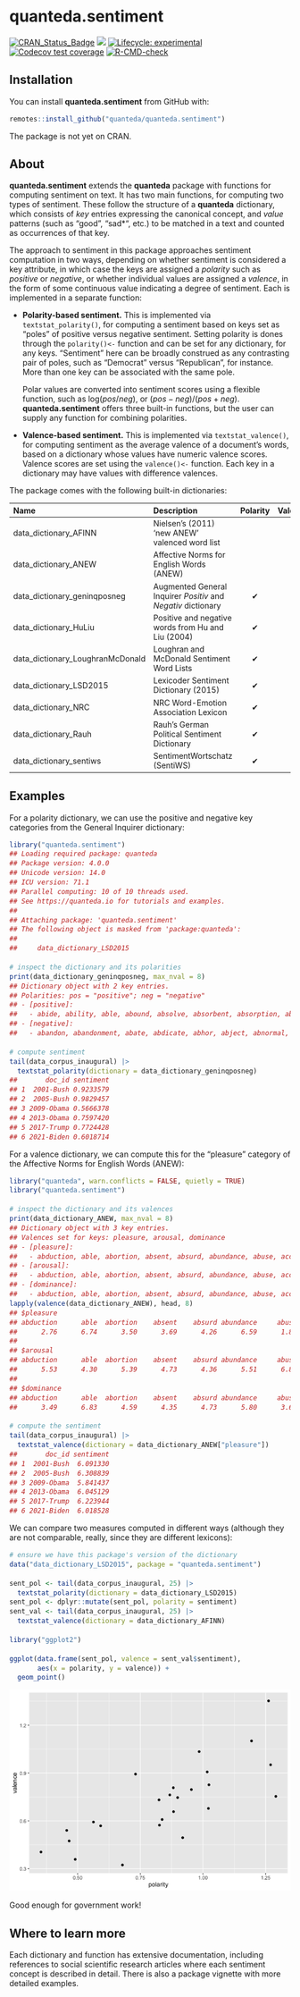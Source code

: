 
# quanteda.sentiment

<!-- badges: start -->

[![CRAN_Status_Badge](http://www.r-pkg.org/badges/version/quanteda.sentiment)](https://cran.r-project.org/package=quanteda.sentiment)
[![](https://img.shields.io/badge/devel%20version-0.31-royalblue.svg)](https://github.com/quanteda/quanteda.sentiment)
[![Lifecycle:
experimental](https://img.shields.io/badge/lifecycle-experimental-orange.svg)](https://lifecycle.r-lib.org/articles/stages.html#experimental)
[![Codecov test
coverage](https://codecov.io/gh/quanteda/quanteda.sentiment/branch/master/graph/badge.svg)](https://app.codecov.io/gh/quanteda/quanteda.sentiment?branch=master)
[![R-CMD-check](https://github.com/quanteda/quanteda.sentiment/actions/workflows/R-CMD-check.yaml/badge.svg)](https://github.com/quanteda/quanteda.sentiment/actions/workflows/R-CMD-check.yaml)
<!-- badges: end -->

## Installation

You can install **quanteda.sentiment** from GitHub with:

``` r
remotes::install_github("quanteda/quanteda.sentiment")
```

The package is not yet on CRAN.

## About

**quanteda.sentiment** extends the **quanteda** package with functions
for computing sentiment on text. It has two main functions, for
computing two types of sentiment. These follow the structure of a
**quanteda** dictionary, which consists of *key* entries expressing the
canonical concept, and *value* patterns (such as “good”, “sad\*“, etc.)
to be matched in a text and counted as occurrences of that key.

The approach to sentiment in this package approaches sentiment
computation in two ways, depending on whether sentiment is considered a
key attribute, in which case the keys are assigned a *polarity* such as
*positive* or *negative*, or whether individual values are assigned a
*valence*, in the form of some continuous value indicating a degree of
sentiment. Each is implemented in a separate function:

- **Polarity-based sentiment.** This is implemented via
  `textstat_polarity()`, for computing a sentiment based on keys set as
  “poles” of positive versus negative sentiment. Setting polarity is
  dones through the `polarity()<-` function and can be set for any
  dictionary, for any keys. “Sentiment” here can be broadly construed as
  any contrasting pair of poles, such as “Democrat” versus “Republican”,
  for instance. More than one key can be associated with the same pole.

  Polar values are converted into sentiment scores using a flexible
  function, such as $\mathrm{log}(pos / neg)$, or
  $(pos - neg)/(pos + neg)$. **quanteda.sentiment** offers three
  built-in functions, but the user can supply any function for combining
  polarities.

- **Valence-based sentiment.** This is implemented via
  `textstat_valence()`, for computing sentiment as the average valence
  of a document’s words, based on a dictionary whose values have numeric
  valence scores. Valence scores are set using the `valence()<-`
  function. Each key in a dictionary may have values with difference
  valences.

The package comes with the following built-in dictionaries:

| Name                             | Description                                                   | Polarity | Valence |
|:---------------------------------|:--------------------------------------------------------------|:--------:|:-------:|
| data_dictionary_AFINN            | Nielsen’s (2011) ‘new ANEW’ valenced word list                |          |    ✔    |
| data_dictionary_ANEW             | Affective Norms for English Words (ANEW)                      |          |    ✔    |
| data_dictionary_geninqposneg     | Augmented General Inquirer *Positiv* and *Negativ* dictionary |    ✔     |         |
| data_dictionary_HuLiu            | Positive and negative words from Hu and Liu (2004)            |    ✔     |         |
| data_dictionary_LoughranMcDonald | Loughran and McDonald Sentiment Word Lists                    |    ✔     |         |
| data_dictionary_LSD2015          | Lexicoder Sentiment Dictionary (2015)                         |    ✔     |         |
| data_dictionary_NRC              | NRC Word-Emotion Association Lexicon                          |    ✔     |         |
| data_dictionary_Rauh             | Rauh’s German Political Sentiment Dictionary                  |    ✔     |         |
| data_dictionary_sentiws          | SentimentWortschatz (SentiWS)                                 |    ✔     |    ✔    |

## Examples

For a polarity dictionary, we can use the positive and negative key
categories from the General Inquirer dictionary:

``` r
library("quanteda.sentiment")
## Loading required package: quanteda
## Package version: 4.0.0
## Unicode version: 14.0
## ICU version: 71.1
## Parallel computing: 10 of 10 threads used.
## See https://quanteda.io for tutorials and examples.
## 
## Attaching package: 'quanteda.sentiment'
## The following object is masked from 'package:quanteda':
## 
##     data_dictionary_LSD2015

# inspect the dictionary and its polarities
print(data_dictionary_geninqposneg, max_nval = 8)
## Dictionary object with 2 key entries.
## Polarities: pos = "positive"; neg = "negative" 
## - [positive]:
##   - abide, ability, able, abound, absolve, absorbent, absorption, abundance [ ... and 1,645 more ]
## - [negative]:
##   - abandon, abandonment, abate, abdicate, abhor, abject, abnormal, abolish [ ... and 2,002 more ]

# compute sentiment
tail(data_corpus_inaugural) |>
  textstat_polarity(dictionary = data_dictionary_geninqposneg)
##       doc_id sentiment
## 1  2001-Bush 0.9233579
## 2  2005-Bush 0.9829457
## 3 2009-Obama 0.5666378
## 4 2013-Obama 0.7597420
## 5 2017-Trump 0.7724428
## 6 2021-Biden 0.6018714
```

For a valence dictionary, we can compute this for the “pleasure”
category of the Affective Norms for English Words (ANEW):

``` r
library("quanteda", warn.conflicts = FALSE, quietly = TRUE)
library("quanteda.sentiment")

# inspect the dictionary and its valences
print(data_dictionary_ANEW, max_nval = 8)
## Dictionary object with 3 key entries.
## Valences set for keys: pleasure, arousal, dominance 
## - [pleasure]:
##   - abduction, able, abortion, absent, absurd, abundance, abuse, accept [ ... and 2,463 more ]
## - [arousal]:
##   - abduction, able, abortion, absent, absurd, abundance, abuse, accept [ ... and 2,463 more ]
## - [dominance]:
##   - abduction, able, abortion, absent, absurd, abundance, abuse, accept [ ... and 2,463 more ]
lapply(valence(data_dictionary_ANEW), head, 8)
## $pleasure
## abduction      able  abortion    absent    absurd abundance     abuse    accept 
##      2.76      6.74      3.50      3.69      4.26      6.59      1.80      6.80 
## 
## $arousal
## abduction      able  abortion    absent    absurd abundance     abuse    accept 
##      5.53      4.30      5.39      4.73      4.36      5.51      6.83      5.53 
## 
## $dominance
## abduction      able  abortion    absent    absurd abundance     abuse    accept 
##      3.49      6.83      4.59      4.35      4.73      5.80      3.69      5.41

# compute the sentiment
tail(data_corpus_inaugural) |>
  textstat_valence(dictionary = data_dictionary_ANEW["pleasure"])
##       doc_id sentiment
## 1  2001-Bush  6.091330
## 2  2005-Bush  6.308839
## 3 2009-Obama  5.841437
## 4 2013-Obama  6.045129
## 5 2017-Trump  6.223944
## 6 2021-Biden  6.018528
```

We can compare two measures computed in different ways (although they
are not comparable, really, since they are different lexicons):

``` r
# ensure we have this package's version of the dictionary
data("data_dictionary_LSD2015", package = "quanteda.sentiment")

sent_pol <- tail(data_corpus_inaugural, 25) |>
  textstat_polarity(dictionary = data_dictionary_LSD2015)
sent_pol <- dplyr::mutate(sent_pol, polarity = sentiment)
sent_val <- tail(data_corpus_inaugural, 25) |>
  textstat_valence(dictionary = data_dictionary_AFINN)

library("ggplot2")

ggplot(data.frame(sent_pol, valence = sent_val$sentiment),
       aes(x = polarity, y = valence)) +
  geom_point()
```

![](man/images/unnamed-chunk-6-1.png)<!-- -->

Good enough for government work!

## Where to learn more

Each dictionary and function has extensive documentation, including
references to social scientific research articles where each sentiment
concept is described in detail. There is also a package vignette with
more detailed examples.
